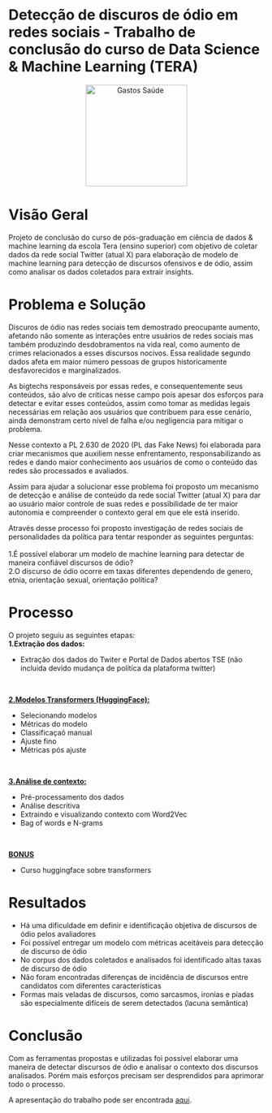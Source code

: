 # Detecção de discuros de ódio em redes sociais - Trabalho de conclusão do curso de Data Science & Machine Learning (TERA)
<div align="center">
  <img src="https://huggingface.co/front/assets/huggingface_logo-noborder.svg" alt="Gastos Saúde" width="200" />
</div>

# Visão Geral
Projeto de conclusão do curso de pós-graduação em ciência de dados & machine learning da escola Tera (ensino superior) com objetivo de coletar dados da rede social Twitter 
(atual X) para elaboração de modelo de machine learning para detecção de discursos ofensivos e de ódio, assim como analisar os dados coletados para extrair insights.

# Problema e Solução
Discuros de ódio nas redes sociais tem demostrado preocupante aumento, afetando não somente as interações entre usuários de redes sociais mas também produzindo desdobramentos 
na vida real, como aumento de crimes relacionados a esses discursos nocivos. Essa realidade segundo dados afeta em maior número pessoas de grupos historicamente desfavorecidos 
e marginalizados.

As bigtechs responsáveis por essas redes, e consequentemente seus conteúdos, são alvo de críticas nesse campo pois apesar dos esforços para detectar e evitar esses conteúdos, 
assim como tomar as medidas legais necessárias em relação aos usuários que contribuem para esse cenário, ainda demonstram certo nível de falha e/ou negligencia para mitigar o 
problema.  

Nesse contexto a PL 2.630 de 2020 (PL das Fake News) foi elaborada para criar mecanismos que auxiliem nesse enfrentamento, responsabilizando as redes e dando maior conhecimento aos usuários de 
como o conteúdo das redes são processados e avaliados.

Assim para ajudar a solucionar esse problema foi proposto um mecanismo de detecção e análise de conteúdo da rede social Twitter (atual X) para dar ao usuário maior controle de 
suas redes e possibilidade de ter maior autonomia e compreender o contexto geral em que ele está inserido.

Através desse processo foi proposto investigação de redes sociais de personalidades da política para tentar responder as seguintes perguntas:<br>
<br>
1.É possível elaborar um modelo de machine learning para detectar de maneira confiável discursos de ódio?<br>
2.O discurso de ódio ocorre em taxas diferentes dependendo de genero, etnia, orientação sexual, orientação política?<br>

# Processo
O projeto seguiu as seguintes etapas:<br>
__1.Extração dos dados:__<br>
  - Extração dos dados do Twiter e Portal de Dados abertos TSE (não incluida devido mudança de política da plataforma twitter)<br>
  <br>
  
[__2.Modelos Transformers (HuggingFace):__<br>](https://github.com/Bruno-Donato/projeto_tera/blob/main/teste_huggingface.ipynb)
  - Selecionando modelos<br>
  - Métricas do modelo<br>
  - Classificaçaõ manual<br>
  - Ajuste fino<br>
  - Métricas pós ajuste<br>
  <br>
  
[__3.Análise de contexto:__<br>](https://github.com/Bruno-Donato/projeto_tera/blob/main/analise_contexto.ipynb)
  - Pré-processamento dos dados<br>
  - Análise descritiva<br>
  - Extraindo e visualizando contexto com Word2Vec<br>
  - Bag of words e N-grams<br>
  <br>

[__BONUS__<br>](https://github.com/Bruno-Donato/projeto_tera/blob/main/curso_hugging_face.ipynb)
  - Curso huggingface sobre transformers

# Resultados
- Há uma dificuldade em definir e identificação objetiva de discursos de ódio pelos avaliadores
- Foi possível entregar um modelo com métricas aceitáveis para detecção de discurso de ódio
- No corpus dos dados coletados e analisados foi identificado altas taxas de discurso de ódio
- Não foram encontradas diferenças de incidência de discursos entre candidatos com diferentes características
- Formas mais veladas de discursos, como sarcasmos, ironias e piadas são especialmente difíceis de serem detectados (lacuna semântica)

# Conclusão
Com as ferramentas propostas e utilizadas foi possível elaborar uma maneira de detectar discursos de ódio e analisar o contexto dos discursos analisados. Porém mais esforços precisam ser desprendidos para aprimorar todo o processo.

A apresentação do trabalho pode ser encontrada [aqui](https://github.com/Bruno-Donato/projeto_tera/blob/main/data/TERA%20-%20Apresenta%C3%A7%C3%A3o.pdf).
